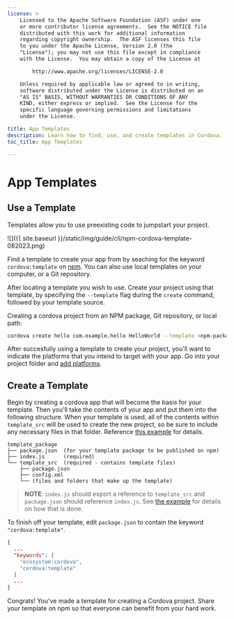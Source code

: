 ```yaml
---
license: >
    Licensed to the Apache Software Foundation (ASF) under one
    or more contributor license agreements.  See the NOTICE file
    distributed with this work for additional information
    regarding copyright ownership.  The ASF licenses this file
    to you under the Apache License, Version 2.0 (the
    "License"); you may not use this file except in compliance
    with the License.  You may obtain a copy of the License at

        http://www.apache.org/licenses/LICENSE-2.0

    Unless required by applicable law or agreed to in writing,
    software distributed under the License is distributed on an
    "AS IS" BASIS, WITHOUT WARRANTIES OR CONDITIONS OF ANY
    KIND, either express or implied.  See the License for the
    specific language governing permissions and limitations
    under the License.

title: App Templates
description: Learn how to find, use, and create templates in Cordova.
toc_title: App Templates

---
```


# App Templates

## Use a Template

Templates allow you to use preexisting code to jumpstart your project. 

![]({{ site.baseurl }}/static/img/guide/cli/npm-cordova-template-082023.png)

Find a template to create your app from by seaching for the keyword `cordova:template` on [npm](https://www.npmjs.com/search?q=cordova%3Atemplate). You can also use local templates on your computer, or a Git repository.

After locating a template you wish to use. Create your project using that template, by specifying the `--template` flag during the `create` command, followed by your template source.

Creating a cordova project from an NPM package, Git repository, or local path:

```bash
cordova create hello com.example.hello HelloWorld --template <npm-package-name|git-repo|local-dir-path>
```

After succesfully using a template to create your project, you'll want to indicate the platforms that you intend to target with your app. Go into your project folder and [add platforms](https://cordova.apache.org/docs/en/latest/guide/cli/index.html#add-platforms).

## Create a Template

Begin by creating a cordova app that will become the basis for your template. Then you'll take the contents of your app and put them into the following structure. When your template is used, all of the contents within `template_src` will be used to create the new project, so be sure to include any necessary files in that folder. Reference [this example](https://github.com/apache/cordova-app-hello-world) for details.

```text
template_package
├── package.json  (for your template package to be published on npm)
├── index.js      (required)
└── template_src  (required - contains template files)
    ├── package.json
    ├── config.xml
    └── (files and folders that make up the template)
```

> __NOTE__: `index.js` should export a reference to `template_src` and `package.json` should reference `index.js`. See [the example](https://github.com/apache/cordova-app-hello-world) for details on how that is done.

To finish off your template, edit `package.json` to contain the keyword `"cordova:template"`.

```json
{
  ...
  "keywords": [
    "ecosystem:cordova",
    "cordova:template"
  ]
  ...
}
```

Congrats! You've made a template for creating a Cordova project. Share your template on npm so that everyone can benefit from your hard work.

